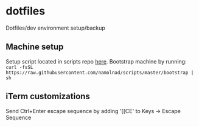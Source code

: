# dotfiles

Dotfiles/dev environment setup/backup

## Machine setup

Setup script located in scripts repo [here](https://github.com/namolnad/scripts). Bootstrap machine by running: `curl -fsSL https://raw.githubusercontent.com/namolnad/scripts/master/bootstrap | sh`

## iTerm customizations

Send Ctrl+Enter escape sequence by adding '[[CE' to Keys -> Escape Sequence
